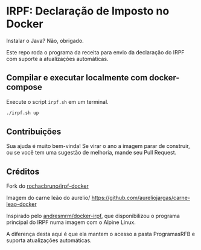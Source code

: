 # IRPF: Declaração de Imposto no Docker
Instalar o Java? Não, obrigado.

Este repo roda o programa da receita para envio da declaração do IRPF com suporte a atualizações automáticas.

## Compilar e executar localmente com docker-compose

Execute o script `irpf.sh` em um terminal.

```bash
./irpf.sh up
```

## Contribuições

Sua ajuda é muito bem-vinda! Se virar o ano a imagem parar de construir, ou se você tem uma sugestão de melhoria, mande seu Pull Request.

## Créditos

Fork do [rochacbruno/irpf-docker](https://github.com/rochacbruno/irpf-docker)

Imagem do carne leão do aurelio/
https://github.com/aureliojargas/carne-leao-docker

Inspirado pelo [andresmrm/docker-irpf](https://github.com/andresmrm/docker-irpf), que disponibilizou o programa principal do IRPF numa imagem com o Alpine Linux.

A diferença desta aqui é que ela mantem o acesso a pasta ProgramasRFB e suporta atualizações automáticas.
